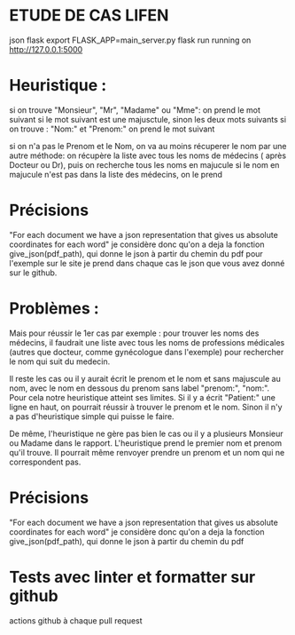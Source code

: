 # ETUDE DE CAS LIFEN

json
flask
export FLASK_APP=main_server.py
flask run 
running on http://127.0.0.1:5000


# Heuristique :

si on trouve "Monsieur", "Mr", "Madame" ou "Mme": on prend le mot suivant si le mot suivant est une majusctule, sinon les deux mots suivants
si on trouve : "Nom:" et "Prenom:"  on prend le mot suivant

si on n'a pas le Prenom et le Nom, on va au moins récuperer le nom par une autre méthode:
on récupère la liste avec tous les noms de médecins ( après Docteur ou Dr), puis on recherche tous les noms en majucule
si le nom en majucule n'est pas dans la liste des médecins, on le prend

# Précisions
"For each document we have a json representation that gives us absolute coordinates for each word"
je considère donc qu'on a deja la fonction give_json(pdf_path), qui donne le json à partir du chemin du pdf
pour l'exemple sur le site je prend dans chaque cas le json que vous avez donné sur le github.

# Problèmes :

Mais pour réussir le 1er cas par exemple : pour trouver les noms des médecins, il faudrait une liste avec tous les noms de professions médicales (autres que docteur, comme gynécologue dans l'exemple) pour rechercher le nom qui suit du medecin. 

Il reste les cas ou il y aurait écrit le prenom et le nom et sans majuscule au nom, avec le nom en dessous du prenom sans label "prenom:", "nom:". Pour cela notre heuristique atteint ses limites. Si il y a écrit "Patient:" une ligne en haut, on pourrait réussir à trouver le prenom et le nom. Sinon il n'y a pas d'heuristique simple qui puisse le faire.

De même, l'heuristique ne gère pas bien le cas ou il y a plusieurs Monsieur ou Madame dans le rapport. L'heuristique prend le premier nom et prenom qu'il trouve. Il pourrait même renvoyer prendre un prenom et un nom qui ne correspondent pas.

# Précisions
"For each document we have a json representation that gives us absolute coordinates for each word"
je considère donc qu'on a deja la fonction give_json(pdf_path), qui donne le json à partir du chemin du pdf

# Tests avec linter et formatter sur github
actions github à chaque pull request


